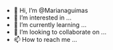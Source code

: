 - 👋 Hi, I’m @Marianaguimas
- 👀 I’m interested in ...
- 🌱 I’m currently learning ...
- 💞️ I’m looking to collaborate on ...
- 📫 How to reach me ...

<!---
Marianaguimas/Marianaguimas is a ✨ special ✨ repository because its `README.md` (this file) appears on your GitHub profile.
You can click the Preview link to take a look at your changes.
--->
